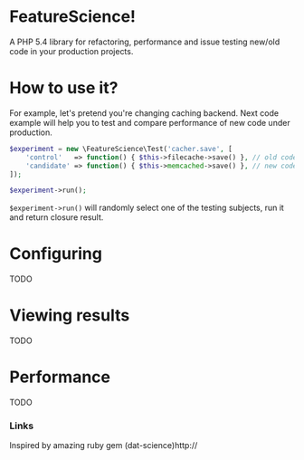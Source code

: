 # FeatureScience!

A PHP 5.4 library for refactoring, performance and issue testing new/old code in your production projects.

# How to use it?
For example, let's pretend you're changing caching backend. Next code example will help you to test and compare performance of new code under production.

```php
$experiment = new \FeatureScience\Test('cacher.save', [
    'control'   => function() { $this->filecache->save() }, // old code
    'candidate' => function() { $this->memcached->save() }, // new code
]);

$experiment->run();
```

`$experiment->run()` will randomly select one of the testing subjects, run it and return closure result.

# Configuring
TODO

# Viewing results
TODO

# Performance
TODO

### Links
Inspired by amazing ruby gem (dat-science)http://
